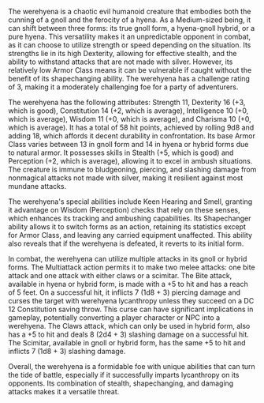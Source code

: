 The werehyena is a chaotic evil humanoid creature that embodies both the cunning of a gnoll and the ferocity of a hyena. As a Medium-sized being, it can shift between three forms: its true gnoll form, a hyena-gnoll hybrid, or a pure hyena. This versatility makes it an unpredictable opponent in combat, as it can choose to utilize strength or speed depending on the situation. Its strengths lie in its high Dexterity, allowing for effective stealth, and the ability to withstand attacks that are not made with silver. However, its relatively low Armor Class means it can be vulnerable if caught without the benefit of its shapechanging ability. The werehyena has a challenge rating of 3, making it a moderately challenging foe for a party of adventurers.

The werehyena has the following attributes: Strength 11, Dexterity 16 (+3, which is good), Constitution 14 (+2, which is average), Intelligence 10 (+0, which is average), Wisdom 11 (+0, which is average), and Charisma 10 (+0, which is average). It has a total of 58 hit points, achieved by rolling 9d8 and adding 18, which affords it decent durability in confrontation. Its base Armor Class varies between 13 in gnoll form and 14 in hyena or hybrid forms due to natural armor. It possesses skills in Stealth (+5, which is good) and Perception (+2, which is average), allowing it to excel in ambush situations. The creature is immune to bludgeoning, piercing, and slashing damage from nonmagical attacks not made with silver, making it resilient against most mundane attacks.

The werehyena's special abilities include Keen Hearing and Smell, granting it advantage on Wisdom (Perception) checks that rely on these senses, which enhances its tracking and ambushing capabilities. Its Shapechanger ability allows it to switch forms as an action, retaining its statistics except for Armor Class, and leaving any carried equipment unaffected. This ability also reveals that if the werehyena is defeated, it reverts to its initial form.

In combat, the werehyena can utilize multiple attacks in its gnoll or hybrid forms. The Multiattack action permits it to make two melee attacks: one bite attack and one attack with either claws or a scimitar. The Bite attack, available in hyena or hybrid form, is made with a +5 to hit and has a reach of 5 feet. On a successful hit, it inflicts 7 (1d8 + 3) piercing damage and curses the target with werehyena lycanthropy unless they succeed on a DC 12 Constitution saving throw. This curse can have significant implications in gameplay, potentially converting a player character or NPC into a werehyena. The Claws attack, which can only be used in hybrid form, also has a +5 to hit and deals 8 (2d4 + 3) slashing damage on a successful hit. The Scimitar, available in gnoll or hybrid form, has the same +5 to hit and inflicts 7 (1d8 + 3) slashing damage.

Overall, the werehyena is a formidable foe with unique abilities that can turn the tide of battle, especially if it successfully imparts lycanthropy on its opponents. Its combination of stealth, shapechanging, and damaging attacks makes it a versatile threat.
